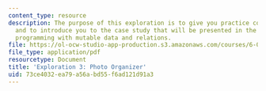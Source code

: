 ```yaml
---
content_type: resource
description: The purpose of this exploration is to give you practice coding in Java,
  and to introduce you to the case study that will be presented in the lectures on
  programming with mutable data and relations.
file: https://ol-ocw-studio-app-production.s3.amazonaws.com/courses/6-005-elements-of-software-construction-fall-2008/73ce4032ea79a56abd55f6ad121d91a3_MIT6_005f08_explore03.pdf
file_type: application/pdf
resourcetype: Document
title: 'Exploration 3: Photo Organizer'
uid: 73ce4032-ea79-a56a-bd55-f6ad121d91a3
---
```

